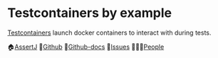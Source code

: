 Testcontainers by example
==============================================================================

[Testcontainers][Home] launch docker containers to interact with during tests.

️🏠[AssertJ][Home] 📓[Github] 📓[Github-docs] 🚩[Issues] 🧑‍🤝‍🧑[People]

[Home]: https://www.testcontainers.org/
[Github]: https://github.com/testcontainers/testcontainers-java
[Github-docs]: https://github.com/testcontainers/testcontainers-java/blob/main/docs/
[Issues]: https://github.com/assertj/assertj-core/issues
[People]: https://github.com/orgs/testcontainers/people
